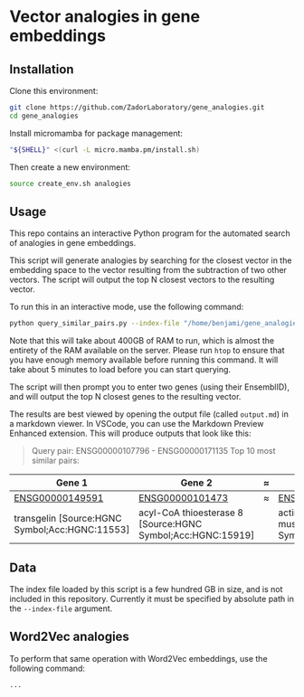 # Vector analogies in gene embeddings


## Installation

Clone this environment:

```bash
git clone https://github.com/ZadorLaboratory/gene_analogies.git
cd gene_analogies
```

Install micromamba for package management:

```bash
"${SHELL}" <(curl -L micro.mamba.pm/install.sh)
```

Then create a new environment:

```bash
source create_env.sh analogies
```

## Usage

This repo contains an interactive Python program for the automated search of analogies in gene embeddings.

This script will generate analogies by searching for the closest vector in the embedding space to the vector resulting from the subtraction of two other vectors. The script will output the top N closest vectors to the resulting vector.

To run this in an interactive mode, use the following command:

```bash
python query_similar_pairs.py --index-file "/home/benjami/gene_analogies/data/geneformer/brain_diff_cosine_20k_index.faiss" --truncate 20000 --difference --path "/home/benjami/gene_analogies/data/" --use-cosine --cpu-only --embeddings geneformer
```

Note that this will take about 400GB of RAM to run, which is almost the entirety of the RAM available on the server. Please run `htop` to ensure that you have enough memory available before running this command. It will take about 5 minutes to load before you can start querying.

The script will then prompt you to enter two genes (using their EnsemblID), and will output the top N closest genes to the resulting vector.

The results are best viewed by opening the output file (called `output.md`) in a markdown viewer. In VSCode, you can use the Markdown Preview Enhanced extension. This will produce outputs that look like this:

> Query pair: ENSG00000107796 - ENSG00000171135
> Top 10 most similar pairs:

| Gene 1 | Gene 2 | ≈ | Gene 3 | Gene 4 | Similarity |
|--------|--------|---|--------|--------|------------|
| [ENSG00000149591](https://www.proteinatlas.org/ENSG00000149591) | [ENSG00000101473](https://www.proteinatlas.org/ENSG00000101473) | ≈ | [ENSG00000107796](https://www.proteinatlas.org/ENSG00000107796) | [ENSG00000171135](https://www.proteinatlas.org/ENSG00000171135) | 0.5397 |
| transgelin [Source:HGNC Symbol;Acc:HGNC:11553] | acyl-CoA thioesterase 8 [Source:HGNC Symbol;Acc:HGNC:15919] | | actin alpha 2, smooth muscle [Source:HGNC Symbol;Acc:HGNC:130] | jagunal homolog 1 [Source:HGNC Symbol;Acc:HGNC:26926] | |

## Data

The index file loaded by this script is a few hundred GB in size, and is not included in this repository. Currently it must be specified by absolute path in the `--index-file` argument. 

## Word2Vec analogies

To perform that same operation with Word2Vec embeddings, use the following command:

```bash
...
```
